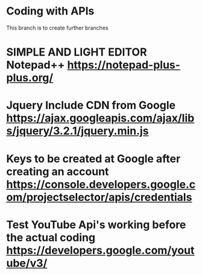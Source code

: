 # Coding with APIs

This branch is to create further branches

# SIMPLE AND LIGHT EDITOR Notepad++ https://notepad-plus-plus.org/

# Jquery Include CDN from Google https://ajax.googleapis.com/ajax/libs/jquery/3.2.1/jquery.min.js

# Keys to be created at Google after creating an account https://console.developers.google.com/projectselector/apis/credentials

# Test YouTube Api's working before the actual coding https://developers.google.com/youtube/v3/
